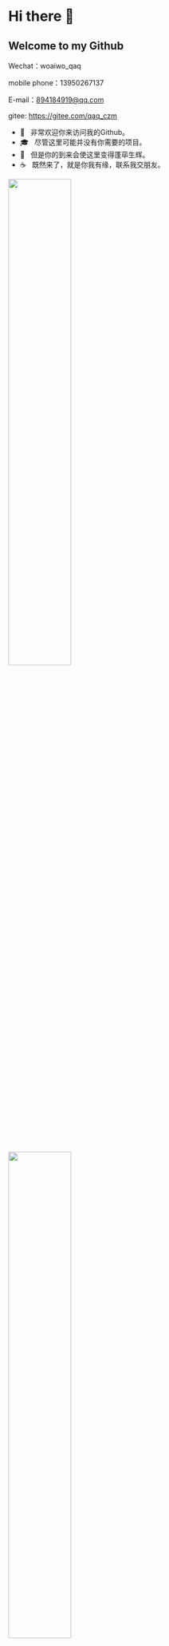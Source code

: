 # Hi there 👋

## Welcome to my Github



Wechat：woaiwo_qaq

mobile phone：13950267137

E-mail：894184919@qq.com

gitee: https://gitee.com/qaq_czm




- 🤔 &nbsp; 非常欢迎你来访问我的Github。<br>
- 🎓 &nbsp; 尽管这里可能并没有你需要的项目。<br>
- 💼 &nbsp; 但是你的到来会使这里变得蓬荜生辉。<br>
- ☕ &nbsp; 既然来了，就是你我有缘，联系我交朋友。 <br>

<!-- ![unswervingly's github stats](https://github-readme-stats.vercel.app/api?username=unswervingly&hide=[%22issues%22]&show_icons=true)  -->

<!-- ![Top Langs](https://github-readme-stats.vercel.app/api/top-langs/?username=unswervingly)  -->

<img align="left" width="50%" src="https://github-readme-stats.vercel.app/api?username=unswervingly&hide=[%22issues%22]&show_icons=true" />


<img align="left" width="50%" src="https://github-readme-stats.vercel.app/api/top-langs/?username=unswervingly&layout=compact&hide=glsl" />

